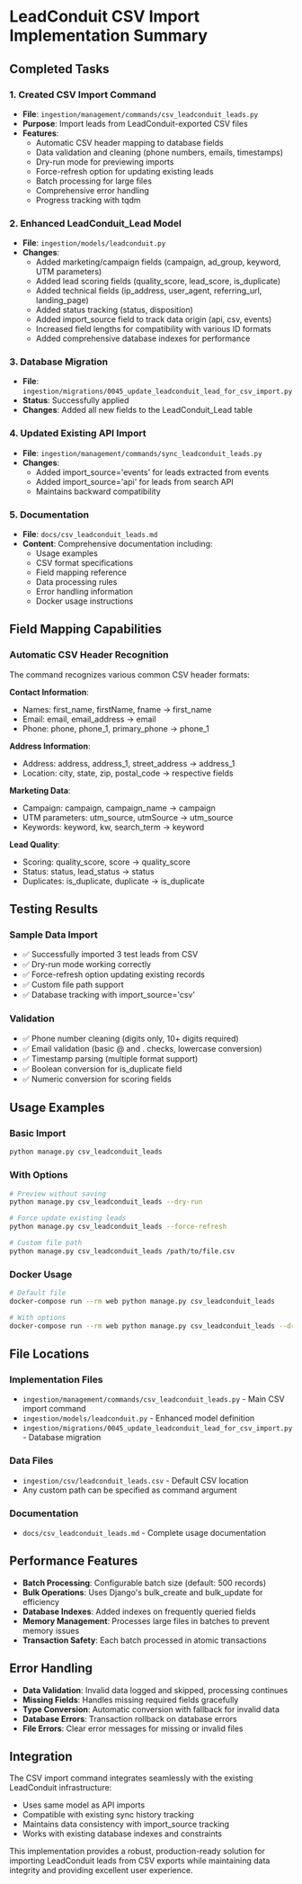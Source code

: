 # LeadConduit CSV Import Implementation Summary

## Completed Tasks

### 1. Created CSV Import Command
- **File**: `ingestion/management/commands/csv_leadconduit_leads.py`
- **Purpose**: Import leads from LeadConduit-exported CSV files
- **Features**:
  - Automatic CSV header mapping to database fields
  - Data validation and cleaning (phone numbers, emails, timestamps)
  - Dry-run mode for previewing imports
  - Force-refresh option for updating existing leads
  - Batch processing for large files
  - Comprehensive error handling
  - Progress tracking with tqdm

### 2. Enhanced LeadConduit_Lead Model
- **File**: `ingestion/models/leadconduit.py`
- **Changes**:
  - Added marketing/campaign fields (campaign, ad_group, keyword, UTM parameters)
  - Added lead scoring fields (quality_score, lead_score, is_duplicate)
  - Added technical fields (ip_address, user_agent, referring_url, landing_page)
  - Added status tracking (status, disposition)
  - Added import_source field to track data origin (api, csv, events)
  - Increased field lengths for compatibility with various ID formats
  - Added comprehensive database indexes for performance

### 3. Database Migration
- **File**: `ingestion/migrations/0045_update_leadconduit_lead_for_csv_import.py`
- **Status**: Successfully applied
- **Changes**: Added all new fields to the LeadConduit_Lead table

### 4. Updated Existing API Import
- **File**: `ingestion/management/commands/sync_leadconduit_leads.py`
- **Changes**:
  - Added import_source='events' for leads extracted from events
  - Added import_source='api' for leads from search API
  - Maintains backward compatibility

### 5. Documentation
- **File**: `docs/csv_leadconduit_leads.md`
- **Content**: Comprehensive documentation including:
  - Usage examples
  - CSV format specifications
  - Field mapping reference
  - Data processing rules
  - Error handling information
  - Docker usage instructions

## Field Mapping Capabilities

### Automatic CSV Header Recognition
The command recognizes various common CSV header formats:

**Contact Information**:
- Names: first_name, firstName, fname → first_name
- Email: email, email_address → email
- Phone: phone, phone_1, primary_phone → phone_1

**Address Information**:
- Address: address, address_1, street_address → address_1
- Location: city, state, zip, postal_code → respective fields

**Marketing Data**:
- Campaign: campaign, campaign_name → campaign
- UTM parameters: utm_source, utmSource → utm_source
- Keywords: keyword, kw, search_term → keyword

**Lead Quality**:
- Scoring: quality_score, score → quality_score
- Status: status, lead_status → status
- Duplicates: is_duplicate, duplicate → is_duplicate

## Testing Results

### Sample Data Import
- ✅ Successfully imported 3 test leads from CSV
- ✅ Dry-run mode working correctly
- ✅ Force-refresh option updating existing records
- ✅ Custom file path support
- ✅ Database tracking with import_source='csv'

### Validation
- ✅ Phone number cleaning (digits only, 10+ digits required)
- ✅ Email validation (basic @ and . checks, lowercase conversion)
- ✅ Timestamp parsing (multiple format support)
- ✅ Boolean conversion for is_duplicate field
- ✅ Numeric conversion for scoring fields

## Usage Examples

### Basic Import
```bash
python manage.py csv_leadconduit_leads
```

### With Options
```bash
# Preview without saving
python manage.py csv_leadconduit_leads --dry-run

# Force update existing leads
python manage.py csv_leadconduit_leads --force-refresh

# Custom file path
python manage.py csv_leadconduit_leads /path/to/file.csv
```

### Docker Usage
```bash
# Default file
docker-compose run --rm web python manage.py csv_leadconduit_leads

# With options
docker-compose run --rm web python manage.py csv_leadconduit_leads --dry-run --force-refresh
```

## File Locations

### Implementation Files
- `ingestion/management/commands/csv_leadconduit_leads.py` - Main CSV import command
- `ingestion/models/leadconduit.py` - Enhanced model definition
- `ingestion/migrations/0045_update_leadconduit_lead_for_csv_import.py` - Database migration

### Data Files
- `ingestion/csv/leadconduit_leads.csv` - Default CSV location
- Any custom path can be specified as command argument

### Documentation
- `docs/csv_leadconduit_leads.md` - Complete usage documentation

## Performance Features

- **Batch Processing**: Configurable batch size (default: 500 records)
- **Bulk Operations**: Uses Django's bulk_create and bulk_update for efficiency
- **Database Indexes**: Added indexes on frequently queried fields
- **Memory Management**: Processes large files in batches to prevent memory issues
- **Transaction Safety**: Each batch processed in atomic transactions

## Error Handling

- **Data Validation**: Invalid data logged and skipped, processing continues
- **Missing Fields**: Handles missing required fields gracefully
- **Type Conversion**: Automatic conversion with fallback for invalid data
- **Database Errors**: Transaction rollback on database errors
- **File Errors**: Clear error messages for missing or invalid files

## Integration

The CSV import command integrates seamlessly with the existing LeadConduit infrastructure:
- Uses same model as API imports
- Compatible with existing sync history tracking
- Maintains data consistency with import_source tracking
- Works with existing database indexes and constraints

This implementation provides a robust, production-ready solution for importing LeadConduit leads from CSV exports while maintaining data integrity and providing excellent user experience.
